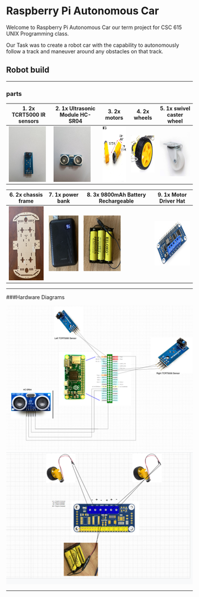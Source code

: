 # Raspberry Pi Autonomous Car

Welcome to Raspberry Pi Autonomous Car our term project for CSC 615 UNIX Programming class.

Our Task was to create a robot car with the capability to autonomously follow a track and maneuver around any obstacles on that track.

## Robot build
_______________________________________
### parts
|1. 2x TCRT5000 IR sensors | 2. 1x Ultrasonic Module HC-SR04|3. 2x motors|4. 2x wheels|5. 1x swivel caster wheel|
|---------------|-----------|-------------|-------------------|------|
|<img alt="lane sensors" height="150" src="img/IR_sensor.jpg" width="100"/>|<img alt="echo sensor" height="150" src="img/echo_sensor.jpg" width="100"/>|<img alt="motor" height="150" src="img/motor.jpg" width="100"/>|<img alt="wheel" height="100" src="img/wheel.jpg" width="100"/>|<img alt="swivel wheel" height="120" src="img/swivel_caster_wheel.png" width="100"/>|

|6. 2x chassis frame|7. 1x power bank|8. 3x 9800mAh Battery Rechargeable|9. 1x Motor Driver Hat
|-------|---------|---------|-----------|
<img alt="frame" height="200" src="img/frame.png" width="100"/>|<img alt="power bank" height="150" src="img/powerbank.png" width="100"/>|<img alt="batteries" height="150" src="img/batteries.png" width="100"/>|<img alt="motorshield" height="120" src="img/motorshield.png" width="150"/>|

_____________________________________
###Hardware Diagrams

![sensors-diagram](img/Hardware_diagram.png)
![motors-diagram](img/Motorshield_diagram.png)
______________________________________